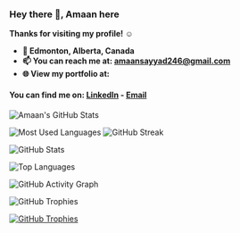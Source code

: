 
### Hey there 👋, Amaan here
<b>
Thanks for visiting my profile! ☺️

- 📍 Edmonton, Alberta, Canada
- 📫 You can reach me at: amaansayyad246@gmail.com
- 🌐 View my portfolio at: 
</b>




 #### You can find me on: [LinkedIn](https://www.linkedin.com/in/amaan-sayyad19/) - [Email](mailto:amaansayyad246@gmail.com) 
![Amaan's GitHub Stats](https://github-readme-stats.vercel.app/api?username=AmaanSayyad19&title_color=eba830&icon_color=bae67e&bg_color=171c28&text_color=f5f0e1&hide=issues&count_private=true&show_icons=true&custom_title=Amaan%27s%20GitHub%20Stats)



![Most Used Languages](https://github-readme-stats.vercel.app/api/top-langs/?username=AmaanSayyad19&layout=compact&langs_count=10&bg_color=171c28&text_color=f5f0e1&title_color=eba830)
![GitHub Streak](https://github-readme-streak-stats.herokuapp.com/?user=AmaanSayyad19)


![GitHub Stats](https://github-profile-summary-cards.vercel.app/api/cards/profile-details?username=AmaanSayyad19&theme=github)

![Top Languages](https://github-profile-summary-cards.vercel.app/api/cards/repos-per-language?username=AmaanSayyad19&theme=github)

![GitHub Activity Graph](https://github-profile-summary-cards.vercel.app/api/cards/most-commit-language?username=AmaanSayyad19&theme=github)

![GitHub Trophies](https://github-profile-summary-cards.vercel.app/api/cards/most-commit-language?username=AmaanSayyad19&theme=github)

[![GitHub Trophies](https://github-profile-trophy.vercel.app/?username=AmaanSayyad19)](https://github.com/ryo-ma/github-profile-trophy)

